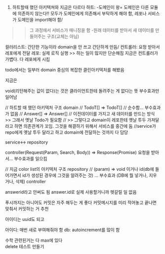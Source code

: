 1. 하트할때 했던 아키텍쳐와 지금은 다르다
하트: 
-도메인이 왕= 도메인은 다른 모듈에 의존하지 않는다!! 모두가 도메인에게 의존해서 부탁하게 해야 함, 레포나 서비스가 도메인을 import해야 함/ 

>> 그 과정에서 서비스가 매니징을 함
-원래 데이터를 받아서 새 데이터를 만들어주는 구조(교체는 아님)

컬러리스트: 간단한 기능이라 domain을 안 쓰고 간단하게 만듬/
컨트롤러: 요청 받아서 레포에게 전달
레포: 실제 로직 실행 >> 하는 일이 많지만 단순해짐
지금은 컨트롤러가 가볍다. 다 레포에게 시킴


todo에서는 일부러 domain 중심의 복잡한 클린아키텍처를 해봤음

지금은 

  void(리턴해주는 값이 없다)는 것은 클라이언트한테 돌려주는 게 없다는 뜻
  부수효과만 일어남


// 하트할 때 했던 아키텍처 구조
domain // TodoT[] => TodoT[] // 순수함... 부수효과가 없음
// Answer[] => Answer[]
// 이전데이터를 가지고 새 데이터를 만드는 방식 >> 그래서 옛날 Todo가 필요함 
// >> 그렇다고 domain이 레포한테 옛날 투두 가져달라고 하면 의존관계가 꼬임. 그것을 해결하기 위해서 서비스를 중간에 둠
//service가 repo에게 옛날 투두 달라고 하고 domain에 전달하는 것까지 다 담당

service<-> repository

controller(Request(Param, Search, Body)) => Response(Promise<void>) 요청을 받아서... 부수효과를 일으킴

// 지금 color list의 아키텍처 구조
repository // (param) => void 이거나 id(db에 들어가면서 id가 생성된 경우에 그것을 알려주는 것) ... 부수효과 (DB에 뭘 넣거나, 지우거나, 삭제)
controller

answerid라고 안써도 됨
answer.id로 실제 사용할거니까 헷갈릴 일 없음

푸시까지는 아니어도 커밋은 자주 해두는 게 좋다
커밋메시지를 미리 적어놓고 끝나면 맞춰서 커밋하는 거 추천

아이디는 uuid도 되고

아이디: 매번 새로 부여해줘야 함
db: autoincrement를 많이 함

수학 관련된거는 다 max에 있다
\
delete 테스트 만들기